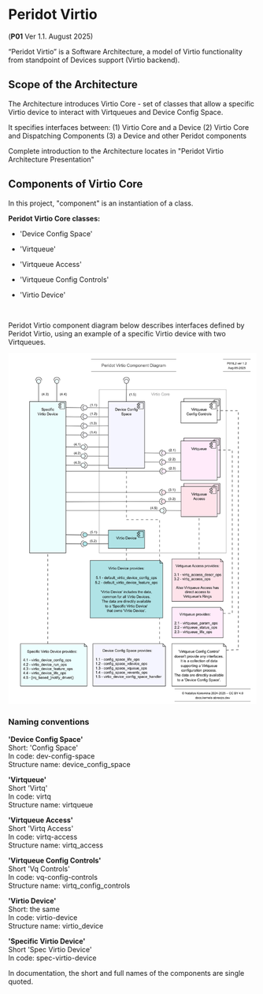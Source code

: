 # Peridot Virtio

(**P01** Ver 1.1. August 2025)


“Peridot Virtio” is a Software Architecture, a model of Virtio functionality from standpoint of Devices support (Virtio backend).

## Scope of the Architecture

The Architecture introduces Virtio Core - set of classes that allow a specific Virtio device to interact with Virtqueues and Device Config Space.


It specifies interfaces between:
(1) Virtio Core and a Device
(2) Virtio Core and Dispatching Components
(3) a Device and other Peridot components

Complete introduction to the Architecture locates in "Peridot Virtio Architecture Presentation"




## Components of Virtio Core

In this project, "component" is an instantiation of a class.

**Peridot Virtio Core classes:**

* 'Device Config Space'

* 'Virtqueue'

* 'Virtqueue Access'

* 'Virtqueue Config Controls'

* 'Virtio Device'

</br>

Peridot Virtio component diagram below describes interfaces defined by Peridot Virtio,
using an example of a specific Virtio device with two Virtqueues.

![Peridot Virtio component diagram](p01il2-peridot-virtio-component-diagram.jpg "Peridot Virtio component diagram")



### Naming conventions


**'Device Config Space'**<br>
Short: 'Config Space'<br>
In code: dev-config-space<br>
Structure name: device\_config\_space

**'Virtqueue'**<br>
Short 'Virtq'<br>
In code: virtq<br>
Structure name: virtqueue

**'Virtqueue Access'**<br>
Short 'Virtq Access'<br>
In code: virtq-access<br>
Structure name: virtq\_access

**'Virtqueue Config Controls'**<br>
Short 'Vq Controls'<br>
In code: vq-config-controls<br>
Structure name: virtq\_config\_controls

**'Virtio Device'**<br>
Short: the same<br>
In code: virtio-device<br>
Structure name: virtio\_device

**'Specific Virtio Device'**<br>
Short 'Spec Virtio Device'<br>
In code: spec-virtio-device

In documentation, the short and full names of the components are single quoted.

